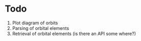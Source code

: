 Todo
====

1. Plot diagram of orbits
2. Parsing of orbital elements
3. Retrieval of orbital elements (is there an API some where?)
